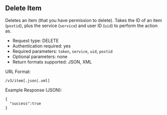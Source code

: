 Delete Item
-----------

Deletes an item (that you have permission to delete). Takes the ID of an item (`postid`), plus the service (`service`) and user ID (`uid`) to perform the action as.

* Request type: DELETE
* Authentication required: yes
* Required parameters: `token`, `service`, `uid`, `postid`
* Optional parameters: none
* Return formats supported: JSON, XML

URL Format:

    /v3/item[.json|.xml]

Example Response (JSON):

    {
      "success":true
    }
